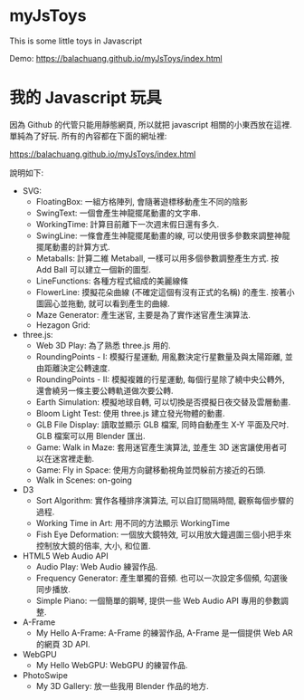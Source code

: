 # myJsToys
This is some little toys in Javascript

Demo: https://balachuang.github.io/myJsToys/index.html

# 我的 Javascript 玩具
因為 Github 的代管只能用靜態網頁, 所以就把 javascript 相關的小東西放在這裡. 單純為了好玩. 所有的內容都在下面的網址裡:

https://balachuang.github.io/myJsToys/index.html

說明如下:

- SVG:
  - FloatingBox: 一組方格陣列, 會隨著遊標移動產生不同的陰影
  - SwingText: 一個會產生神龍擺尾動畫的文字串.
  - WorkingTime: 計算目前離下一次週末假日還有多久.
  - SwingLine: 一條會產生神龍擺尾動畫的線, 可以使用很多參數來調整神龍擺尾動畫的計算方式.
  - Metaballs: 計算二維 Metaball, 一樣可以用多個參數調整產生方式. 按 Add Ball 可以建立一個新的圖型.
  - LineFunctions: 各種方程式組成的美麗線條
  - FlowerLine: 摸擬花朵曲線 (不確定這個有沒有正式的名稱) 的產生. 按著小圖圓心並拖動, 就可以看到產生的曲線.
  - Maze Generator: 產生迷官, 主要是為了實作迷官產生演算法.
  - Hezagon Grid:
- three.js:
  - Web 3D Play: 為了熟悉 three.js 用的.
  - RoundingPoints - I: 模擬行星運動, 用亂數決定行星數量及與太陽距離, 並由距離決定公轉速度.
  - RoundingPoints - II: 模擬複雜的行星運動, 每個行星除了繞中央公轉外, 還會繞另一條主要公轉軌道做次要公轉.
  - Earth Simulation: 模擬地球自轉, 可以切換是否摸擬日夜交替及雲層動畫.
  - Bloom Light Test: 使用 three.js 建立發光物體的動畫.
  - GLB File Display: 讀取並顯示 GLB 檔案, 同時自動產生 X-Y 平面及尺吋. GLB 檔案可以用 Blender 匯出.
  - Game: Walk in Maze: 套用迷官產生演算法, 並產生 3D 迷宮讓使用者可以在迷宮裡走動.
  - Game: Fly in Space: 使用方向鍵移動視角並閃躲前方接近的石頭.
  - Walk in Scenes: on-going
- D3
  - Sort Algorithm: 實作各種排序演算法, 可以自訂間隔時間, 觀察每個步驟的過程.
  - Working Time in Art: 用不同的方法顯示 WorkingTime
  - Fish Eye Deformation: 一個放大鏡特效, 可以用放大鐘週圍三個小把手來控制放大鏡的倍率, 大小, 和位置.
- HTML5 Web Audio API
  - Audio Play: Web Audio 練習作品.
  - Frequency Generator: 產生單獨的音頻. 也可以一次設定多個頻, 勾選後同步播放.
  - Simple Piano: 一個簡單的鋼琴, 提供一些 Web Audio API 專用的參數調整.
- A-Frame
  - My Hello A-Frame: A-Frame 的練習作品, A-Frame 是一個提供 Web AR 的網頁 3D API.
- WebGPU
  - My Hello WebGPU: WebGPU 的練習作品.
- PhotoSwipe
  - My 3D Gallery: 放一些我用 Blender 作品的地方.